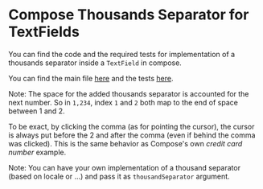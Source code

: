 # Compose Thousands Separator for TextFields

You can find the code and the required tests for implementation of a thousands separator inside a `TextField` in compose.

You can find the main file [here](https://github.com/adibfara/Compose-TextField-Thousands-Separator/blob/main/app/src/main/java/com/snakydesign/composetextview/ui/PriceFilter.kt)
and the tests [here](https://github.com/adibfara/Compose-TextField-Thousands-Separator/blob/main/app/src/test/java/com/snakydesign/composetextview/ui/PriceFilterKtTest.kt).

Note: The space for the added thousands separator is accounted for the next number.
So in `1,234`, index `1` and `2` both map to the end of space between 1 and 2.

To be exact, by clicking the comma (as for pointing the cursor), the cursor is always put before the 2 and after the comma (even if behind the comma was clicked). This is the same behavior as Compose's own _credit card number_ example.

Note: You can have your own implementation of a thousand separator (based on locale or ...) and pass it as `thousandSeparator` argument.